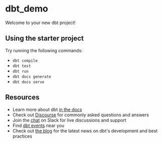 # dbt_demo

Welcome to your new dbt project!

## Using the starter project

Try running the following commands:
- `dbt compile`
- `dbt test`
- `dbt run`
- `dbt docs generate`
- `dbt docs serve`


## Resources

- Learn more about dbt [in the docs](https://docs.getdbt.com/docs/introduction)
- Check out [Discourse](https://discourse.getdbt.com/) for commonly asked questions and answers
- Join the [chat](https://community.getdbt.com/) on Slack for live discussions and support
- Find [dbt events](https://events.getdbt.com) near you
- Check out [the blog](https://blog.getdbt.com/) for the latest news on dbt's development and best practices
